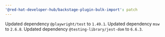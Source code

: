 ```yaml
---
'@red-hat-developer-hub/backstage-plugin-bulk-import': patch
---
```


Updated dependency `@playwright/test` to `1.49.1`.
Updated dependency `msw` to `2.6.8`.
Updated dependency `@testing-library/jest-dom` to `6.6.3`.
